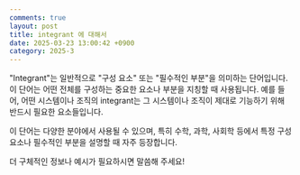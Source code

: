 ```yaml
---
comments: true
layout: post
title: integrant 에 대해서
date: 2025-03-23 13:00:42 +0900
category: 2025-3
---
```


"Integrant"는 일반적으로 "구성 요소" 또는 "필수적인 부분"을 의미하는 단어입니다. 이 단어는 어떤 전체를 구성하는 중요한 요소나 부분을 지칭할 때 사용됩니다. 예를 들어, 어떤 시스템이나 조직의 integrant는 그 시스템이나 조직이 제대로 기능하기 위해 반드시 필요한 요소들입니다.

이 단어는 다양한 분야에서 사용될 수 있으며, 특히 수학, 과학, 사회학 등에서 특정 구성 요소나 필수적인 부분을 설명할 때 자주 등장합니다. 

더 구체적인 정보나 예시가 필요하시면 말씀해 주세요!